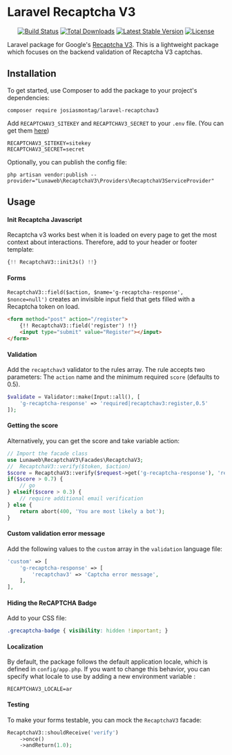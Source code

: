 # Laravel Recaptcha V3


<p align="center">
<a href="https://github.com/josiasmontag/laravel-recaptchav3/actions/workflows/run-tests.yml"><img src="https://github.com/josiasmontag/laravel-recaptchav3/actions/workflows/run-tests.yml/badge.svg" alt="Build Status"></a>
<a href="https://packagist.org/packages/josiasmontag/laravel-recaptchav3"><img src="https://poser.pugx.org/josiasmontag/laravel-recaptchav3/d/total.svg" alt="Total Downloads"></a>
<a href="https://packagist.org/packages/josiasmontag/laravel-recaptchav3"><img src="https://poser.pugx.org/josiasmontag/laravel-recaptchav3/v/stable.svg" alt="Latest Stable Version"></a>
<a href="https://packagist.org/packages/josiasmontag/laravel-recaptchav3"><img src="https://poser.pugx.org/josiasmontag/laravel-recaptchav3/license.svg" alt="License"></a>
</p>

Laravel package for Google's [Recaptcha V3](https://developers.google.com/recaptcha/docs/v3). This is a lightweight package which focuses on the backend validation of Recaptcha V3 captchas.

## Installation


To get started, use Composer to add the package to your project's dependencies:

    composer require josiasmontag/laravel-recaptchav3


Add `RECAPTCHAV3_SITEKEY` and `RECAPTCHAV3_SECRET` to your `.env` file. (You can get them [here](https://www.google.com/recaptcha/admin#list))

```
RECAPTCHAV3_SITEKEY=sitekey
RECAPTCHAV3_SECRET=secret
```

Optionally, you can publish the config file:
```
php artisan vendor:publish --provider="Lunaweb\RecaptchaV3\Providers\RecaptchaV3ServiceProvider"
```

## Usage

#### Init Recaptcha Javascript

Recaptcha v3 works best when it is loaded on every page to get the most context about interactions. Therefore, add to your header or footer template:

```php
{!! RecaptchaV3::initJs() !!}
```

#### Forms

``RecaptchaV3::field($action, $name='g-recaptcha-response', $nonce=null')`` creates an invisible input field that gets filled with a Recaptcha token on load.


```html
<form method="post" action="/register">
    {!! RecaptchaV3::field('register') !!}
    <input type="submit" value="Register"></input>
</form>

```

#### Validation

Add the `recaptchav3` validator to the rules array. The rule accepts two parameters: The `action` name and the minimum required `score` (defaults to 0.5).

```php
$validate = Validator::make(Input::all(), [
	'g-recaptcha-response' => 'required|recaptchav3:register,0.5'
]);
```

#### Getting the score

Alternatively, you can get the score and take variable action:

```php
// Import the facade class
use Lunaweb\RecaptchaV3\Facades\RecaptchaV3;
//  RecaptchaV3::verify($token, $action)
$score = RecaptchaV3::verify($request->get('g-recaptcha-response'), 'register')
if($score > 0.7) {
    // go
} elseif($score > 0.3) {
    // require additional email verification
} else {
    return abort(400, 'You are most likely a bot');
}
```

#### Custom validation error message

Add the following values to the `custom` array in the `validation` language file:

```php
'custom' => [
    'g-recaptcha-response' => [
        'recaptchav3' => 'Captcha error message',
    ],
],
```

#### Hiding the ReCAPTCHA Badge

Add to your CSS file:
```css
.grecaptcha-badge { visibility: hidden !important; }
```

#### Localization
By default, the package follows the default application locale, which is defined in `config/app.php`. If you want to change this behavior, you can specify what locale to use by adding a new environment variable : 
```
RECAPTCHAV3_LOCALE=ar
```

#### Testing

To make your forms testable, you can mock the `RecaptchaV3` facade:

```php
RecaptchaV3::shouldReceive('verify')
    ->once()
    ->andReturn(1.0);

```

